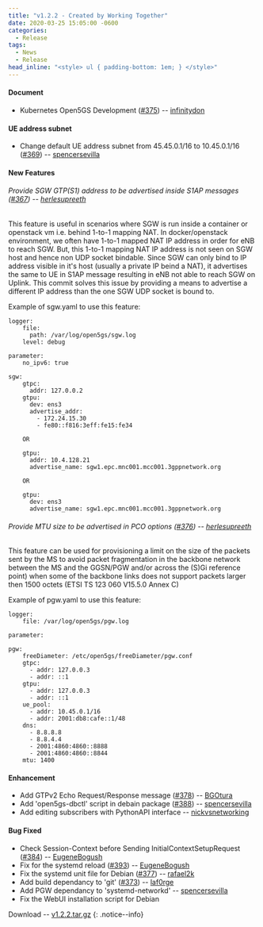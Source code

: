 ```yaml
---
title: "v1.2.2 - Created by Working Together"
date: 2020-03-25 15:05:00 -0600
categories:
  - Release
tags:
  - News
  - Release
head_inline: "<style> ul { padding-bottom: 1em; } </style>"
---
```


#### Document
- Kubernetes Open5GS Development ([#375](https://github.com/open5gs/open5gs/issus/375)) -- [infinitydon](https://github.com/infinitydon)

#### UE address subnet
- Change default UE address subnet from 45.45.0.1/16 to 10.45.0.1/16 ([#369](https://github.com/open5gs/open5gs/pull/369)) -- [spencersevilla](https://github.com/spencersevilla)

#### New Features

###### Provide SGW GTP(S1) address to be advertised inside S1AP messages ([#367](https://github.com/open5gs/open5gs/pull/367)) -- [herlesupreeth](https://github.com/herlesupreeth)

This feature is useful in scenarios where SGW is run inside a container or openstack vm i.e. behind 1-to-1 mapping NAT. In docker/openstack environment, we often have 1-to-1 mapped NAT IP address in order for eNB to reach SGW. But, this 1-to-1 mapping NAT IP address is not seen on SGW host and hence non UDP socket bindable. Since SGW can only bind to IP address visible in it's host (usually a private IP beind a NAT), it advertises the same to UE in S1AP message resulting in eNB not able to reach SGW on Uplink. This commit solves this issue by providing a means to advertise a different IP address than the one SGW UDP socket is bound to.

Example of sgw.yaml to use this feature:

```
logger:
    file:
      path: /var/log/open5gs/sgw.log
    level: debug

parameter:
    no_ipv6: true

sgw:
    gtpc:
      addr: 127.0.0.2
    gtpu:
      dev: ens3
      advertise_addr:
        - 172.24.15.30
        - fe80::f816:3eff:fe15:fe34

    OR

    gtpu:
      addr: 10.4.128.21
      advertise_name: sgw1.epc.mnc001.mcc001.3gppnetwork.org

    OR

    gtpu:
      dev: ens3
      advertise_name: sgw1.epc.mnc001.mcc001.3gppnetwork.org
```

###### Provide MTU size to be advertised in PCO options ([#376](https://github.com/open5gs/open5gs/pull/376)) -- [herlesupreeth](https://github.com/herlesupreeth)

This feature can be used for provisioning a limit on the size of the packets
sent by the MS to avoid packet fragmentation in the backbone network between
the MS and the GGSN/PGW and/or across the (S)Gi reference point) when some
of the backbone links does not support packets larger then 1500 octets
(ETSI TS 123 060 V15.5.0 Annex C)

Example of pgw.yaml to use this feature:

```
logger:
    file: /var/log/open5gs/pgw.log

parameter:

pgw:
    freeDiameter: /etc/open5gs/freeDiameter/pgw.conf
    gtpc:
      - addr: 127.0.0.3
      - addr: ::1
    gtpu:
      - addr: 127.0.0.3
      - addr: ::1
    ue_pool:
      - addr: 10.45.0.1/16
      - addr: 2001:db8:cafe::1/48
    dns:
      - 8.8.8.8
      - 8.8.4.4
      - 2001:4860:4860::8888
      - 2001:4860:4860::8844
    mtu: 1400
```


#### Enhancement
- Add GTPv2 Echo Request/Response message ([#378](https://github.com/open5gs/open5gs/issues/378)) -- [BGOtura](https://github.com/BGOtura)
- Add 'open5gs-dbctl' script in debain package ([#388](https://github.com/open5gs/open5gs/pull/388)) -- [spencersevilla](https://github.com/spencersevilla)
- Add editing subscribers with PythonAPI interface -- [nickvsnetworking](https://github.com/nickvsnetworking)


#### Bug Fixed
- Check Session-Context before Sending InitialContextSetupRequest ([#384](https://github.com/open5gs/open5gs/issues/384)) -- [EugeneBogush](https://github.com/EugeneBogush)
- Fix for the systemd reload ([#393](https://github.com/open5gs/open5gs/pull/393)) -- [EugeneBogush](https://github.com/EugeneBogush)
- Fix the systemd unit file for Debian ([#377](https://github.com/open5gs/open5gs/pull/377)) -- [rafael2k](https://github.com/rafael2k)
- Add build dependancy to 'git' ([#373](https://github.com/open5gs/open5gs/pull/373)) -- [laf0rge](https://github.com/laf0rge)
- Add PGW dependancy to 'systemd-networkd' -- [spencersevilla](https://github.com/spencersevilla)
- Fix the WebUI installation script for Debian


Download -- [v1.2.2.tar.gz](https://github.com/open5gs/open5gs/archive/v1.2.2.tar.gz)
{: .notice--info}
